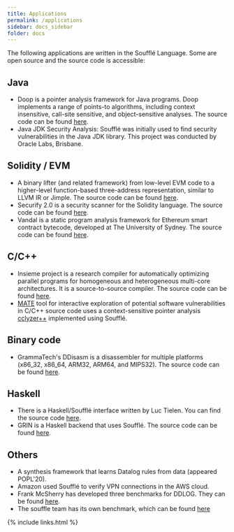 ```yaml
---
title: Applications
permalink: /applications
sidebar: docs_sidebar
folder: docs
---
```


The following applications are written in the Soufflé Language. Some are open source and the source code is accessible:

## Java

- Doop is a pointer analysis framework for Java programs. 
Doop implements a range of points-to algorithms, including context insensitive, 
call-site sensitive, and object-sensitive analyses. The source code can be found
[here](https://github.com/KnowSciEng/doop).
- Java JDK Security Analysis: Soufflé was initially used to find security vulnerabilities in the Java JDK library. This project was conducted by Oracle Labs, Brisbane. 

## Solidity / EVM

- A binary lifter (and related framework) from low-level EVM code to a higher-level function-based three-address
representation, similar to LLVM IR or Jimple. The source code can be found
[here](https://github.com/nevillegrech/gigahorse-toolchain).
- Securify 2.0 is a security scanner for the Solidity language. The source code can be found [here](https://github.com/eth-sri/securify2). 
- Vandal is a static program analysis framework for Ethereum smart contract bytecode, developed at The University of
Sydney. The source code can be found [here](https://github.com/usyd-blockchain/vandal). 

## C/C++

- Insieme project is a research compiler for automatically optimizing parallel programs for homogeneous and heterogeneous
multi-core architectures. It is a source-to-source compiler. The source code can be found
[here](https://github.com/insieme/insieme). 
- [MATE](https://github.com/galoisinc/MATE) tool for interactive exploration of potential software vulnerabilities in C/C++ source code uses a context-sensitive pointer analysis [cclyzer++](https://github.com/galoisinc/cclyzerpp) implemented using Soufflé.


## Binary code

- GrammaTech's DDisasm is a disassembler for multiple platforms (x86_32, x86_64, ARM32, ARM64, and MIPS32). The source code can be found [here](https://github.com/GrammaTech/ddisasm). 

## Haskell

- There is a Haskell/Soufflé interface written by Luc Tielen. You can find the source code [here](https://github.com/luc-tielen/souffle-haskell). 
- GRIN is a Haskell backend that uses Soufflé. The source code can be found
[here](https://github.com/grin-compiler/ghc-grin). 


## Others

- A synthesis framework that learns Datalog rules from data (appeared POPL'20).
- Amazon used Soufflé to verify VPN connections in the AWS cloud. 
- Frank McSherry has developed three benchmarks for DDLOG. They can be found [here](https://github.com/frankmcsherry/dynamic-datalog/). 
- The souffle team has its own benchmark, which can be found [here](https://github.com/souffle-lang/benchmarks/)

{% include links.html %}
